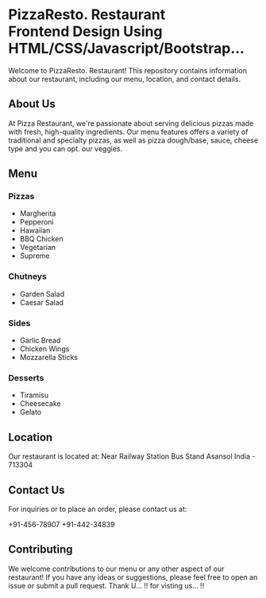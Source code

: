 # PizzaResto. Restaurant<br>Frontend Design Using HTML/CSS/Javascript/Bootstrap...

Welcome to PizzaResto. Restaurant! This repository contains information about our restaurant, including our menu, location, and contact details.
## About Us
At Pizza Restaurant, we're passionate about serving delicious pizzas made with fresh, high-quality ingredients. Our menu features offers a variety of traditional and specialty pizzas, as well as pizza dough/base, sauce, cheese type and you can opt. our veggies.

## Menu

### Pizzas
- Margherita
- Pepperoni
- Hawaiian
- BBQ Chicken
- Vegetarian
- Supreme

### Chutneys
- Garden Salad
- Caesar Salad

### Sides
- Garlic Bread
- Chicken Wings
- Mozzarella Sticks

### Desserts
- Tiramisu
- Cheesecake
- Gelato

## Location

Our restaurant is located at:
Near Railway Station
Bus Stand Asansol
India - 713304

## Contact Us

For inquiries or to place an order, please contact us at:

+91-456-78907
+91-442-34839

## Contributing

We welcome contributions to our menu or any other aspect of our restaurant! If you have any ideas or suggestions, please feel free to open an issue or submit a pull request.
Thank U... !! for visting us... !!
